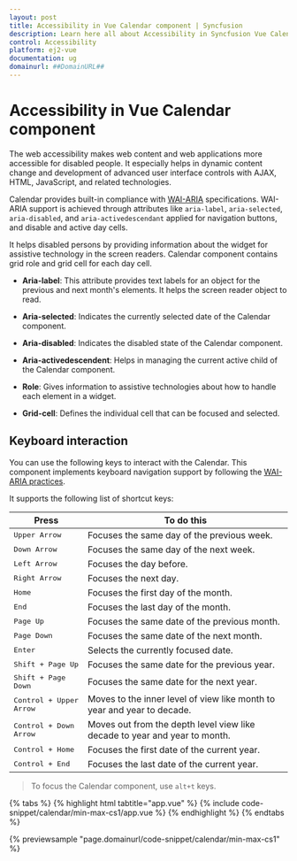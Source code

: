 ```yaml
---
layout: post
title: Accessibility in Vue Calendar component | Syncfusion
description: Learn here all about Accessibility in Syncfusion Vue Calendar component of Syncfusion Essential JS 2 and more.
control: Accessibility 
platform: ej2-vue
documentation: ug
domainurl: ##DomainURL##
---
```


# Accessibility in Vue Calendar component

The web accessibility makes web content and web applications more accessible for disabled people. It especially helps in dynamic content change and development of advanced user interface controls with AJAX, HTML, JavaScript, and related technologies.

Calendar provides built-in compliance with [WAI-ARIA](https://www.w3.org/WAI/ARIA/apg/) specifications. WAI-ARIA support is achieved through attributes like `aria-label`, `aria-selected`, `aria-disabled`, and `aria-activedescendant` applied for navigation buttons, and disable and active day cells.

It helps disabled persons by providing information about the widget for assistive technology in the screen readers. Calendar component contains grid role and grid cell for each day cell.

* **Aria-label**: This attribute provides text labels for an object for the previous and next month's elements. It helps the screen reader object to read.

* **Aria-selected**: Indicates the currently selected date of the Calendar component.

* **Aria-disabled**: Indicates the disabled state of the Calendar component.

* **Aria-activedescendent**: Helps in managing the current active child of the Calendar component.

* **Role**: Gives information to assistive technologies about how to handle each element in a widget.

* **Grid-cell**: Defines the individual cell that can be focused and selected.

## Keyboard interaction

You can use the following keys to interact with the Calendar. This component implements keyboard navigation support by following the [WAI-ARIA practices](https://www.w3.org/WAI/ARIA/apg/).

It supports the following list of shortcut keys:

| **Press** | **To do this** |
| --- | --- |
| <kbd>Upper Arrow</kbd>  | Focuses the same day of the previous week. |
| <kbd>Down Arrow</kbd>  | Focuses the same day of the next week. |
| <kbd>Left Arrow</kbd>  | Focuses the day before. |
| <kbd>Right Arrow</kbd>  | Focuses the next day. |
| <kbd>Home</kbd>  | Focuses the first day of the month. |
| <kbd>End</kbd>  | Focuses the last day of the month. |
| <kbd>Page Up</kbd>  | Focuses the same date of the previous month. |
| <kbd>Page Down</kbd>  | Focuses the same date of the next month. |
| <kbd>Enter</kbd>  | Selects the currently focused date. |
| <kbd>Shift + Page Up</kbd>  | Focuses the same date for the previous year. |
| <kbd>Shift + Page Down</kbd>  | Focuses the same date for the next year. |
| <kbd>Control + Upper Arrow</kbd>  | Moves to the inner level of view like month to year and year to decade. |
| <kbd>Control + Down Arrow</kbd>  | Moves out from the depth level view like decade to year and year to month. |
| <kbd>Control + Home</kbd>  | Focuses the first date of the current year. |
| <kbd>Control + End</kbd>  | Focuses the last date of the current year. |

> To focus the Calendar component, use `alt+t` keys.

{% tabs %}
{% highlight html tabtitle="app.vue" %}
{% include code-snippet/calendar/min-max-cs1/app.vue %}
{% endhighlight %}
{% endtabs %}
        
{% previewsample "page.domainurl/code-snippet/calendar/min-max-cs1" %}